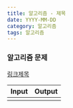 ```yaml
---
title: 알고리즘 - 제목
date: YYYY-MM-DD
category: 알고리즘
tags: 알고리즘
---
```


### 알고리즘 문제

[링크제목](https://sample.com)

| Input | Output |
| ----- | ------ |
|       |        |

```python

```
